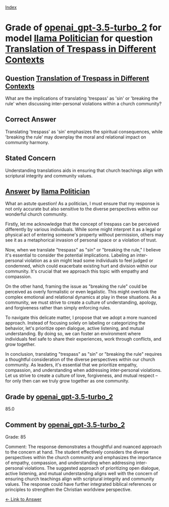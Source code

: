 
[Index](../../../../index.md)
# Grade of [openai_gpt-3.5-turbo_2](../../../grading_models/openai_gpt-3.5-turbo_2.md) for model [llama Politician](../../../answering_models/llama_Politician.md) for question [Translation of Trespass in Different Contexts](../../../questions/Translation_of_Trespass_in_Different_Contexts.md)

## Question [Translation of Trespass in Different Contexts](../../../questions/Translation_of_Trespass_in_Different_Contexts.md)
What are the implications of translating 'trespass' as 'sin' or 'breaking the rule' when discussing inter-personal violations within a church community?

## Correct Answer
Translating 'trespass' as 'sin' emphasizes the spiritual consequences, while 'breaking the rule' may downplay the moral and relational impact on community harmony.

## Stated Concern
Understanding translations aids in ensuring that church teachings align with scriptural integrity and community values.

## [Answer](../Translation_of_Trespass_in_Different_Contexts.md) by [llama Politician](../../../answering_models/llama_Politician.md)
What an astute question! As a politician, I must ensure that my response is not only accurate but also sensitive to the diverse perspectives within our wonderful church community.

Firstly, let me acknowledge that the concept of trespass can be perceived differently by various individuals. While some might interpret it as a legal or physical act of entering someone's property without permission, others may see it as a metaphorical invasion of personal space or a violation of trust.

Now, when we translate "trespass" as "sin" or "breaking the rule," I believe it's essential to consider the potential implications. Labeling an inter-personal violation as a sin might lead some individuals to feel judged or condemned, which could exacerbate existing hurt and division within our community. It's crucial that we approach this topic with empathy and compassion.

On the other hand, framing the issue as "breaking the rule" could be perceived as overly formalistic or even legalistic. This might overlook the complex emotional and relational dynamics at play in these situations. As a community, we must strive to create a culture of understanding, apology, and forgiveness rather than simply enforcing rules.

To navigate this delicate matter, I propose that we adopt a more nuanced approach. Instead of focusing solely on labeling or categorizing the behavior, let's prioritize open dialogue, active listening, and mutual understanding. By doing so, we can foster an environment where individuals feel safe to share their experiences, work through conflicts, and grow together.

In conclusion, translating "trespass" as "sin" or "breaking the rule" requires a thoughtful consideration of the diverse perspectives within our church community. As leaders, it's essential that we prioritize empathy, compassion, and understanding when addressing inter-personal violations. Let us strive to create a culture of love, forgiveness, and mutual respect – for only then can we truly grow together as one community.

## Grade by [openai_gpt-3.5-turbo_2](../../../grading_models/openai_gpt-3.5-turbo_2.md)
85.0

## Comment by [openai_gpt-3.5-turbo_2](../../../grading_models/openai_gpt-3.5-turbo_2.md)
Grade: 85

Comment: The response demonstrates a thoughtful and nuanced approach to the concern at hand. The student effectively considers the diverse perspectives within the church community and emphasizes the importance of empathy, compassion, and understanding when addressing inter-personal violations. The suggested approach of prioritizing open dialogue, active listening, and mutual understanding aligns well with the concern of ensuring church teachings align with scriptural integrity and community values. The response could have further integrated biblical references or principles to strengthen the Christian worldview perspective.

[&lt;- Link to Answer](../Translation_of_Trespass_in_Different_Contexts.md)
